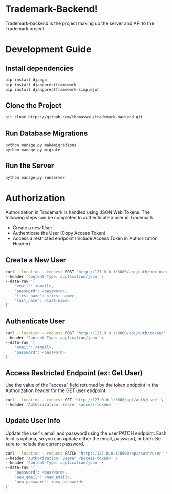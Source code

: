 # Trademark-Backend!

Trademark-backend is the project making up the server and API to the Trademark project.

# Development Guide

## Install dependencies

```bash
pip install django
pip install djangorestframework
pip install djangorestframework-simplejwt
```

## Clone the Project

```bash
git clone https://github.com/thomaswsu/trademark-backend.git
```

## Run Database Migrations

```bash
python manage.py makemigrations
python manage.py migrate
```

## Run the Server

```bash
python manage.py runserver
```

# Authorization

Authorization in Trademark is handled using JSON Web Tokens. The following steps can be completed to authenticate a user in Trademark.

- Create a new User
- Authenticate the User (Copy Access Token)
- Access a restricted endpoint (Include Access Token in  Authorization Header)

## Create a New User
```bash
curl --location --request POST 'http://127.0.0.1:8000/api/auth/new_user' \
--header 'Content-Type: application/json' \
--data-raw '{
	"email": <email>,
	"password": <password>,
	"first_name": <first-name>,
	"last_name": <last-name>
}'
```

## Authenticate User

```bash
curl --location --request POST 'http://127.0.0.1:8000/api/auth/token/' \
--header 'Content-Type: application/json' \
--data-raw '{
	"email": <email>,
	"password": <password>
}'
```

## Access Restricted Endpoint (ex: Get User)

Use the value of the "access" field returned by the token endpoint in the Authorization header for the GET user endpoint.

```bash
curl --location --request GET 'http://127.0.0.1:8000/api/auth/user' \
--header 'Authorization: Bearer <access-token>'
```

## Update User Info

Update the user's email and password using the user PATCH endpoint. Each feild is optiona,
so you can update either the email, password, or both. Be sure to include the current password.

```bash
curl --location --request PATCH 'http://127.0.0.1:8000/api/auth/user' \
--header 'Authorization: Bearer <access-token>' \
--header 'Content-Type: application/json' \
--data-raw '{
	"password": <password>,
	"new_email": <new_email>,
	"new_password": <new_password>
}'
```
